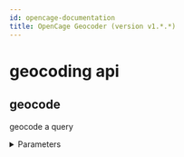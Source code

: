 ```yaml
---
id: opencage-documentation
title: OpenCage Geocoder (version v1.*.*)
---
```


# geocoding api

## geocode

geocode a query

<details><summary>Parameters</summary>

#### format (required)

format of the response. One of 'json', 'xml' or 'map'. Note that only JSON is supported right now.

**Type:** string

**Potential values:** json

#### q (required)

string or lat,lng to be geocoded.

**Type:** string

#### abbrv

when true we attempt to abbreviate the formatted field in the response.

**Type:** boolean

#### add_request

if true the request is included in the response.

**Type:** boolean

#### bounds

four coordinate points forming the south-west and north-east corners of a bounding box (min long, min lat, max long, max lat).

**Type:** string

#### countrycode

two letter code ISO 3166-1 Alpha 2 code to limit results to that country.

**Type:** string

#### language

an IETF format language code (ex: 'es' or 'pt-BR').

**Type:** string

#### limit

maximum number of results to return. Default is 10. Maximum is 100.

**Type:** integer

#### min_confidence

integer from 1-10. Only results with at least this confidence are returned.

**Type:** integer

#### no_annotations

when true annotations are not added to results.

**Type:** boolean

#### no_dedupe

when true results are not deduplicated.

**Type:** boolean

#### no_record

when true query content is not logged.

**Type:** boolean

</details>

